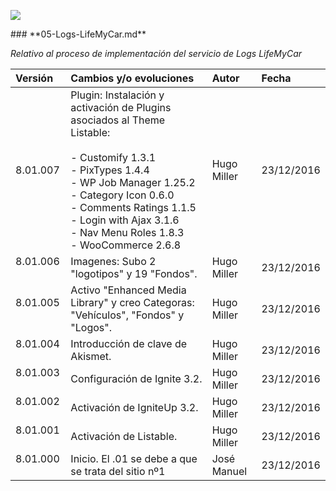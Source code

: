 <p align="left">
<img src="https://s28.postimg.org/ux8l1tv6l/imagengit.png">
</p>
### **05-Logs-LifeMyCar.md**

_Relativo al proceso de implementación del servicio de Logs LifeMyCar_






| Versión |Cambios y/o evoluciones |Autor|Fecha|
|:------------- |:---------------|:---------------|:---------------
| 8.01.007     | Plugin: Instalación y activación de Plugins asociados al Theme Listable:</br></br>- Customify 1.3.1</br>- PixTypes 1.4.4</br>- WP Job Manager 1.25.2</br>- Category Icon 0.6.0</br>- Comments Ratings 1.1.5</br>- Login with Ajax 3.1.6</br>- Nav Menu Roles 1.8.3</br>- WooCommerce 2.6.8 |Hugo Miller|23/12/2016|
| 8.01.006    | Imagenes: Subo 2 "logotipos" y 19 "Fondos".|Hugo Miller|23/12/2016|
| 8.01.005    | Activo "Enhanced Media Library" y creo Categoras: "Vehículos", "Fondos" y "Logos".|Hugo Miller|23/12/2016|
| 8.01.004    | Introducción de clave de Akismet.|Hugo Miller|23/12/2016|
| 8.01.003    | Configuración de Ignite 3.2.|Hugo Miller|23/12/2016|
| 8.01.002    | Activación de IgniteUp 3.2.|Hugo Miller|23/12/2016|
| 8.01.001    | Activación de Listable.|Hugo Miller|23/12/2016|
| 8.01.000    | Inicio. El .01 se debe a que se trata del sitio nº1|José Manuel|23/12/2016|
